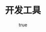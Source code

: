 ---
pageComponent: 
  name: Catalogue
  data: 
    key: 02.工具/03.开发工具
    description: 开发工具介绍
title: 开发工具
permalink: /tool/develop/
sidebar: false
article: false
comment: false
editLink: false
author:
  name: pursuit
  link: https://github.com/unique-pure
---